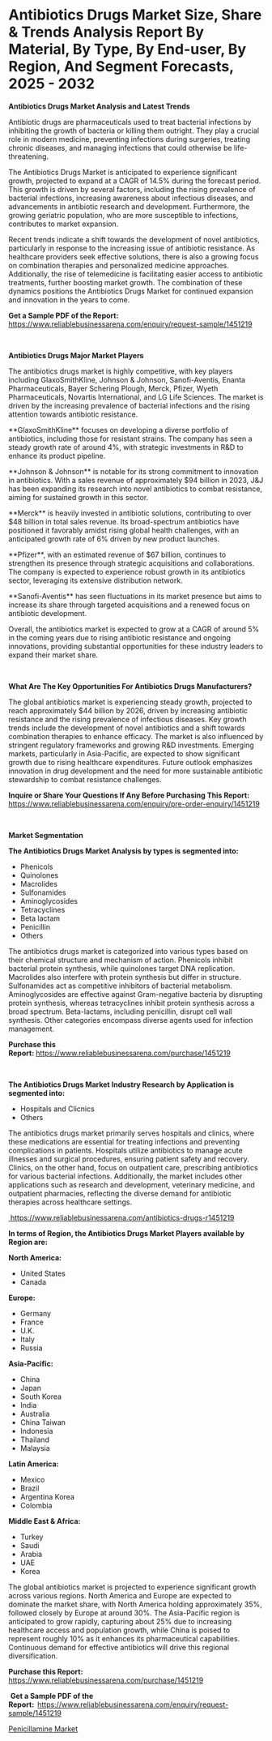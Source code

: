 <p><h1>Antibiotics Drugs Market Size, Share & Trends Analysis Report By Material, By Type, By End-user, By Region, And Segment Forecasts, 2025 - 2032</h1></p><p><strong>Antibiotics Drugs Market Analysis and Latest Trends</strong></p>
<p><p>Antibiotic drugs are pharmaceuticals used to treat bacterial infections by inhibiting the growth of bacteria or killing them outright. They play a crucial role in modern medicine, preventing infections during surgeries, treating chronic diseases, and managing infections that could otherwise be life-threatening.</p><p>The Antibiotics Drugs Market is anticipated to experience significant growth, projected to expand at a CAGR of 14.5% during the forecast period. This growth is driven by several factors, including the rising prevalence of bacterial infections, increasing awareness about infectious diseases, and advancements in antibiotic research and development. Furthermore, the growing geriatric population, who are more susceptible to infections, contributes to market expansion.</p><p>Recent trends indicate a shift towards the development of novel antibiotics, particularly in response to the increasing issue of antibiotic resistance. As healthcare providers seek effective solutions, there is also a growing focus on combination therapies and personalized medicine approaches. Additionally, the rise of telemedicine is facilitating easier access to antibiotic treatments, further boosting market growth. The combination of these dynamics positions the Antibiotics Drugs Market for continued expansion and innovation in the years to come.</p></p>
<p><strong>Get a Sample PDF of the Report:&nbsp;</strong> <a href="https://www.reliablebusinessarena.com/enquiry/request-sample/1451219?utm_campaign=3189&utm_medium=2&utm_source=Github&utm_content=ia&utm_term=08032025&utm_id=antibiotics-drugs">https://www.reliablebusinessarena.com/enquiry/request-sample/1451219</a></p>
<p>&nbsp;</p>
<p><strong>Antibiotics Drugs Major Market Players</strong></p>
<p><p>The antibiotics drugs market is highly competitive, with key players including GlaxoSmithKline, Johnson & Johnson, Sanofi-Aventis, Enanta Pharmaceuticals, Bayer Schering Plough, Merck, Pfizer, Wyeth Pharmaceuticals, Novartis International, and LG Life Sciences. The market is driven by the increasing prevalence of bacterial infections and the rising attention towards antibiotic resistance.</p><p>**GlaxoSmithKline** focuses on developing a diverse portfolio of antibiotics, including those for resistant strains. The company has seen a steady growth rate of around 4%, with strategic investments in R&D to enhance its product pipeline. </p><p>**Johnson & Johnson** is notable for its strong commitment to innovation in antibiotics. With a sales revenue of approximately $94 billion in 2023, J&J has been expanding its research into novel antibiotics to combat resistance, aiming for sustained growth in this sector.</p><p>**Merck** is heavily invested in antibiotic solutions, contributing to over $48 billion in total sales revenue. Its broad-spectrum antibiotics have positioned it favorably amidst rising global health challenges, with an anticipated growth rate of 6% driven by new product launches.</p><p>**Pfizer**, with an estimated revenue of $67 billion, continues to strengthen its presence through strategic acquisitions and collaborations. The company is expected to experience robust growth in its antibiotics sector, leveraging its extensive distribution network.</p><p>**Sanofi-Aventis** has seen fluctuations in its market presence but aims to increase its share through targeted acquisitions and a renewed focus on antibiotic development. </p><p>Overall, the antibiotics market is expected to grow at a CAGR of around 5% in the coming years due to rising antibiotic resistance and ongoing innovations, providing substantial opportunities for these industry leaders to expand their market share.</p></p>
<p>&nbsp;</p>
<p><strong>What Are The Key Opportunities For Antibiotics Drugs Manufacturers?</strong></p>
<p><p>The global antibiotics market is experiencing steady growth, projected to reach approximately $44 billion by 2026, driven by increasing antibiotic resistance and the rising prevalence of infectious diseases. Key growth trends include the development of novel antibiotics and a shift towards combination therapies to enhance efficacy. The market is also influenced by stringent regulatory frameworks and growing R&D investments. Emerging markets, particularly in Asia-Pacific, are expected to show significant growth due to rising healthcare expenditures. Future outlook emphasizes innovation in drug development and the need for more sustainable antibiotic stewardship to combat resistance challenges.</p></p>
<p><strong>Inquire or Share Your Questions If Any Before Purchasing This Report:</strong> <a href="https://www.reliablebusinessarena.com/enquiry/pre-order-enquiry/1451219?utm_campaign=3189&utm_medium=2&utm_source=Github&utm_content=ia&utm_term=08032025&utm_id=antibiotics-drugs">https://www.reliablebusinessarena.com/enquiry/pre-order-enquiry/1451219</a></p>
<p>&nbsp;</p>
<p><strong>Market Segmentation</strong></p>
<p><strong>The Antibiotics Drugs Market Analysis by types is segmented into:</strong></p>
<p><ul><li>Phenicols</li><li>Quinolones</li><li>Macrolides</li><li>Sulfonamides</li><li>Aminoglycosides</li><li>Tetracyclines</li><li>Beta lactam</li><li>Penicillin</li><li>Others</li></ul></p>
<p><p>The antibiotics drugs market is categorized into various types based on their chemical structure and mechanism of action. Phenicols inhibit bacterial protein synthesis, while quinolones target DNA replication. Macrolides also interfere with protein synthesis but differ in structure. Sulfonamides act as competitive inhibitors of bacterial metabolism. Aminoglycosides are effective against Gram-negative bacteria by disrupting protein synthesis, whereas tetracyclines inhibit protein synthesis across a broad spectrum. Beta-lactams, including penicillin, disrupt cell wall synthesis. Other categories encompass diverse agents used for infection management.</p></p>
<p><strong>Purchase this Report:&nbsp;</strong><a href="https://www.reliablebusinessarena.com/purchase/1451219?utm_campaign=3189&utm_medium=2&utm_source=Github&utm_content=ia&utm_term=08032025&utm_id=antibiotics-drugs">https://www.reliablebusinessarena.com/purchase/1451219</a></p>
<p>&nbsp;</p>
<p><strong>The Antibiotics Drugs Market Industry Research by Application is segmented into:</strong></p>
<p><ul><li>Hospitals and Clicnics</li><li>Others</li></ul></p>
<p><p>The antibiotics drugs market primarily serves hospitals and clinics, where these medications are essential for treating infections and preventing complications in patients. Hospitals utilize antibiotics to manage acute illnesses and surgical procedures, ensuring patient safety and recovery. Clinics, on the other hand, focus on outpatient care, prescribing antibiotics for various bacterial infections. Additionally, the market includes other applications such as research and development, veterinary medicine, and outpatient pharmacies, reflecting the diverse demand for antibiotic therapies across healthcare settings.</p></p>
<p><a href="https://www.reliablebusinessarena.com/antibiotics-drugs-r1451219?utm_campaign=3189&utm_medium=2&utm_source=Github&utm_content=ia&utm_term=08032025&utm_id=antibiotics-drugs">&nbsp;https://www.reliablebusinessarena.com/antibiotics-drugs-r1451219</a></p>
<p><strong>In terms of Region, the Antibiotics Drugs Market Players available by Region are:</strong></p>
<p>
    <p> <strong> North America: </strong>
        <ul>
            <li>United States</li>
            <li>Canada</li>
        </ul>
        </p> 
    <p> <strong> Europe: </strong>
        <ul>
            <li>Germany</li>
            <li>France</li>
            <li>U.K.</li>
            <li>Italy</li>
            <li>Russia</li>
        </ul>
        </p> 
    <p> <strong> Asia-Pacific: </strong>
        <ul>
            <li>China</li>
            <li>Japan</li>
            <li>South Korea</li>
            <li>India</li>
            <li>Australia</li>
            <li>China Taiwan</li>
            <li>Indonesia</li>
            <li>Thailand</li>
            <li>Malaysia</li>
        </ul>
        </p> 
    <p> <strong> Latin America: </strong>
        <ul>
            <li>Mexico</li>
            <li>Brazil</li>
            <li>Argentina Korea</li>
            <li>Colombia</li>
        </ul>
        </p> 
    <p> <strong> Middle East & Africa: </strong>
        <ul>
            <li>Turkey</li>
            <li>Saudi</li>
            <li>Arabia</li>
            <li>UAE</li>
            <li>Korea</li>
        </ul>
    </p>
    </p>
<p><p>The global antibiotics market is projected to experience significant growth across various regions. North America and Europe are expected to dominate the market share, with North America holding approximately 35%, followed closely by Europe at around 30%. The Asia-Pacific region is anticipated to grow rapidly, capturing about 25% due to increasing healthcare access and population growth, while China is poised to represent roughly 10% as it enhances its pharmaceutical capabilities. Continuous demand for effective antibiotics will drive this regional diversification.</p></p>
<p><strong>Purchase this Report: </strong><a href="https://www.reliablebusinessarena.com/purchase/1451219?utm_campaign=3189&utm_medium=2&utm_source=Github&utm_content=ia&utm_term=08032025&utm_id=antibiotics-drugs">https://www.reliablebusinessarena.com/purchase/1451219</a></p>
<p>&nbsp;<strong>Get a Sample PDF of the Report:&nbsp;&nbsp;</strong><a href="https://www.reliablebusinessarena.com/enquiry/request-sample/1451219?utm_campaign=3189&utm_medium=2&utm_source=Github&utm_content=ia&utm_term=08032025&utm_id=antibiotics-drugs">https://www.reliablebusinessarena.com/enquiry/request-sample/1451219</a></p>
<p><strong></strong></p>
<p><p><a href="https://github.com/saoneubeh8/Market-Research-Report-List-1/blob/main/penicillamine-market.md?utm_campaign=3189&utm_medium=2&utm_source=Github&utm_content=ia&utm_term=08032025&utm_id=antibiotics-drugs">Penicillamine Market</a></p></p>